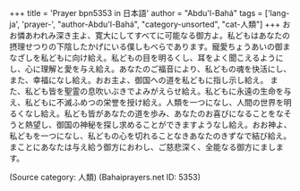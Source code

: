 +++
title = 'Prayer bpn5353 in 日本語'
author = "Abdu'l-Bahá"
tags = ['lang-ja', 'prayer-', "author-Abdu'l-Bahá", "category-unsorted", "cat-人類"]
+++
おお憐あわれみ深き主よ、寛大にしてすべてに可能なる御方よ。私どもはあなたの摂理せつりの下陰したかげにいる僕しもべらであります。寵愛ちょうあいの御まなざしを私どもに向け給え。私どもの目を明るくし、耳をよく聞こえるようにし、心に理解と愛を与え給え。あなたのご福音により、私どもの魂を快活にし、また、幸福になし給え。おお主よ、御国への道を私どもに指し示し給え。
また、私ども皆を聖霊の息吹いぶきでよみがえらせ給え。私どもに永遠の生命を与え、私どもに不滅ふめつの栄誉を授け給え。人類を一つになし、人間の世界を明るくなし給え。私ども皆があなたの道を歩み、あなたのお喜びになることをなそうと熱望し、御国の神秘を探し求めることができますようなし給え。おお神よ、私どもを一つになし、私どもの心を切れることなきあなたのきずなで結び給え。まことにあなたは与え給う御方におわし、ご慈悲深く、全能なる御方にまします。

(Source category: 人類)
(Bahaiprayers.net ID: 5353)
